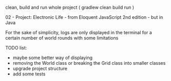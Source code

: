 clean, build and run whole project ( gradlew clean build run )

02 - Project: Electronic Life - from Eloquent JavaScript 2nd edition - but in Java

For the sake of simplicity, logs are only displayed in the terminal for a certain number of world rounds with some
limitations

TODO list:

- maybe some better way of displaying
- removing the World class or breaking the Grid class into smaller classes
- upgrade project structure
- add some tests

